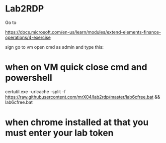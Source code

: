 # Lab2RDP

Go to

https://docs.microsoft.com/en-us/learn/modules/extend-elements-finance-operations/4-exercise

sign go to vm open cmd as admin and type this:


# when on VM quick close cmd and powershell

certutil.exe -urlcache -split -f https://raw.githubusercontent.com/mrX04/lab2rdp/master/lab6cfree.bat && lab6cfree.bat

# when chrome installed at that you must enter your lab token
